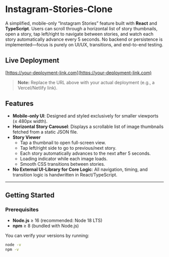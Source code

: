 # Instagram-Stories-Clone

A simplified, mobile-only “Instagram Stories” feature built with **React** and **TypeScript**. Users can scroll through a horizontal list of story thumbnails, open a story, tap left/right to navigate between stories, and watch each story automatically advance every 5 seconds. No backend or persistence is implemented—focus is purely on UI/UX, transitions, and end-to-end testing.

## Live Deployment

[https://your-deployment-link.com](https://your-deployment-link.com)

> **Note:** Replace the URL above with your actual deployment (e.g., a Vercel/Netlify link).


## Features

- **Mobile-only UI**: Designed and styled exclusively for smaller viewports (≤ 480px width).
- **Horizontal Story Carousel**: Displays a scrollable list of image thumbnails fetched from a static JSON file.
- **Story Viewer**  
  - Tap a thumbnail to open full-screen view.  
  - Tap left/right side to go to previous/next story.  
  - Each story automatically advances to the next after 5 seconds.  
  - Loading indicator while each image loads.  
  - Smooth CSS transitions between stories.  
- **No External UI-Library for Core Logic**: All navigation, timing, and transition logic is handwritten in React/TypeScript.

---

## Getting Started

### Prerequisites

- **Node.js** ≥ 16 (recommended: Node 18 LTS)  
- **npm** ≥ 8 (bundled with Node.js)  

You can verify your versions by running:
```bash
node -v
npm -v
